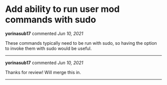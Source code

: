 # Add ability to run user mod commands with sudo

**yorinasub17** commented *Jun 10, 2021*

These commands typically need to be run with sudo, so having the option to invoke them with sudo would be useful.
<br />
***


**yorinasub17** commented *Jun 10, 2021*

Thanks for review! Will merge this in.
***

